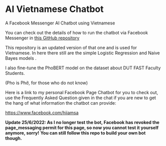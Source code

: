 # AI Vietnamese Chatbot
A Facebook Messenger AI Chatbot using Vietnamese

You can check out the details of how to run the chatbot via Facebook Messenger in [this GitHub repository](https://github.com/longsc2603/AI_messenger_chatbot)

This repository is an updated version of that one and is used for Vietnamese. In here there still are the simple Logistic Regression and Naive Bayes models .

I also fine-tune the PhoBERT model on the dataset about DUT FAST Faculty Students.

(Pho is Phở, for those who do not know)

Here is a link to my personal Facebook Page Chatbot for you to check out, use the Frequently Asked Question given in the chat if you are new to get the hang of what information the chatbot can provide:

https://www.facebook.com/hiiamsa

**Update 25/6/2022: As I no longer test the bot, Facebook has revoked the page_messaging permit for this page, so now you cannot test it yourself anymore, sorry!**
**You can still follow this repo to build your own bot though.**

